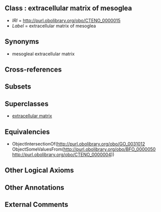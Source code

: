 
## Class : extracellular matrix of mesoglea

 * *IRI* = http://purl.obolibrary.org/obo/CTENO_0000015
 * *Label* = extracellular matrix of mesoglea

## Synonyms

 * mesogleal extracellular matrix

## Cross-references


## Subsets


## Superclasses

 * [extracellular matrix](../../GO/12/GO_0031012.md)

## Equivalencies

 * ObjectIntersectionOf(<http://purl.obolibrary.org/obo/GO_0031012> ObjectSomeValuesFrom(<http://purl.obolibrary.org/obo/BFO_0000050> <http://purl.obolibrary.org/obo/CTENO_0000004>))

## Other Logical Axioms


## Other Annotations


## External Comments

